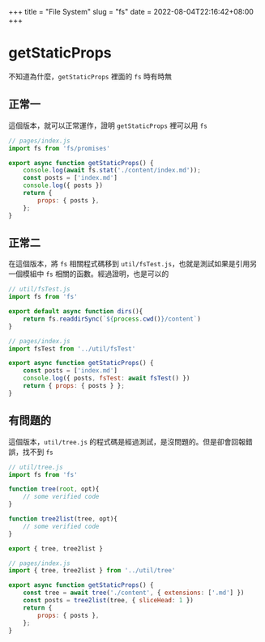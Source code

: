 +++
title = "File System"
slug = "fs"
date = 2022-08-04T22:16:42+08:00
+++

# getStaticProps
不知道為什麼，`getStaticProps` 裡面的 `fs` 時有時無

## 正常一
這個版本，就可以正常運作，證明 `getStaticProps` 裡可以用 `fs`

```javascript
// pages/index.js
import fs from 'fs/promises'

export async function getStaticProps() {
	console.log(await fs.stat('./content/index.md'));
	const posts = ['index.md']
	console.log({ posts })
	return {
		props: { posts },
	};
}
```

## 正常二
在這個版本，將 `fs` 相關程式碼移到 `util/fsTest.js`，也就是測試如果是引用另一個模組中 `fs` 相關的函數。經過證明，也是可以的
```javascript
// util/fsTest.js
import fs from 'fs'

export default async function dirs(){
	return fs.readdirSync(`${process.cwd()}/content`)
}

// pages/index.js
import fsTest from '../util/fsTest'

export async function getStaticProps() {
	const posts = ['index.md']
	console.log({ posts, fsTest: await fsTest() })
	return { props: { posts } };
}
```

## 有問題的
這個版本，`util/tree.js` 的程式碼是經過測試，是沒問題的。但是卻會回報錯誤，找不到 `fs`
```javascript
// util/tree.js
import fs from 'fs'

function tree(root, opt){
	// some verified code
}

function tree2list(tree, opt){
	// some verified code
}

export { tree, tree2list }

// pages/index.js
import { tree, tree2list } from '../util/tree'

export async function getStaticProps() {
	const tree = await tree('./content', { extensions: ['.md'] })
	const posts = tree2list(tree, { sliceHead: 1 })
	return {
		props: { posts },
	};
}
```

